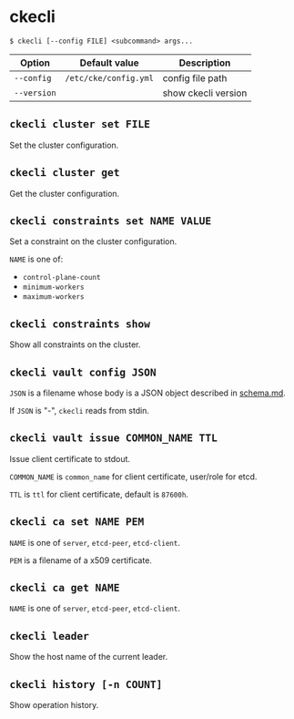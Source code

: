 ckecli
======

```console
$ ckecli [--config FILE] <subcommand> args...
```

Option      | Default value         | Description
----------  | --------------------- | -----------
`--config`  | `/etc/cke/config.yml` | config file path
`--version` |                       | show ckecli version

`ckecli cluster set FILE`
-------------------------

Set the cluster configuration.

`ckecli cluster get`
--------------------

Get the cluster configuration.

`ckecli constraints set NAME VALUE`
-----------------------------------

Set a constraint on the cluster configuration.

`NAME` is one of:

- `control-plane-count`
- `minimum-workers`
- `maximum-workers`

`ckecli constraints show`
-------------------------

Show all constraints on the cluster.

`ckecli vault config JSON`
--------------------------

`JSON` is a filename whose body is a JSON object described in [schema.md](schema.md#vault).

If `JSON` is "-", `ckecli` reads from stdin.

`ckecli vault issue COMMON_NAME TTL`
------------------------------------

Issue client certificate to stdout.

`COMMON_NAME` is `common_name` for client certificate, user/role for etcd.

`TTL` is `ttl` for client certificate, default is `87600h`.

`ckecli ca set NAME PEM`
------------------------

`NAME` is one of `server`, `etcd-peer`, `etcd-client`.

`PEM` is a filename of a x509 certificate.

`ckecli ca get NAME`
--------------------

`NAME` is one of `server`, `etcd-peer`, `etcd-client`.

`ckecli leader`
-------------------------

Show the host name of the current leader.

`ckecli history [-n COUNT]`
---------------------------

Show operation history.

